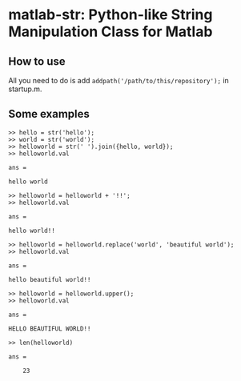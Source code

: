# matlab-str: Python-like String Manipulation Class for Matlab

## How to use
All you need to do is add `addpath('/path/to/this/repository');` in startup.m.

## Some examples
```
>> hello = str('hello');
>> world = str('world');
>> helloworld = str(' ').join({hello, world});
>> helloworld.val

ans =

hello world

>> helloworld = helloworld + '!!';
>> helloworld.val

ans =

hello world!!

>> helloworld = helloworld.replace('world', 'beautiful world');
>> helloworld.val

ans =

hello beautiful world!!

>> helloworld = helloworld.upper();
>> helloworld.val

ans =

HELLO BEAUTIFUL WORLD!!

>> len(helloworld)

ans =

    23

```
